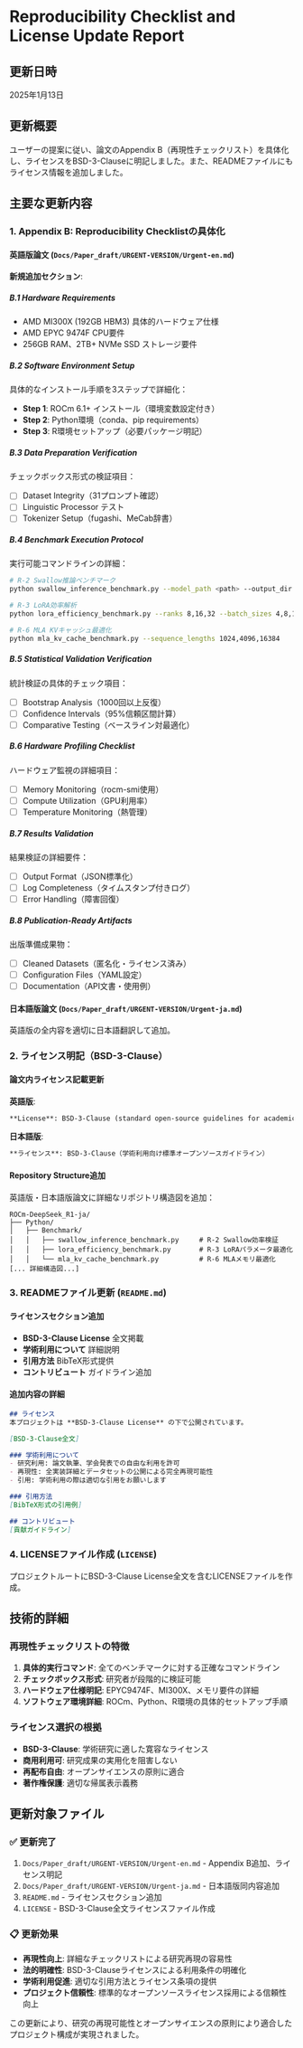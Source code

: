 # Reproducibility Checklist and License Update Report

## 更新日時
2025年1月13日

## 更新概要
ユーザーの提案に従い、論文のAppendix B（再現性チェックリスト）を具体化し、ライセンスをBSD-3-Clauseに明記しました。また、READMEファイルにもライセンス情報を追加しました。

## 主要な更新内容

### 1. Appendix B: Reproducibility Checklistの具体化

#### 英語版論文 (`Docs/Paper_draft/URGENT-VERSION/Urgent-en.md`)
**新規追加セクション**:

##### B.1 Hardware Requirements
- AMD MI300X (192GB HBM3) 具体的ハードウェア仕様
- AMD EPYC 9474F CPU要件  
- 256GB RAM、2TB+ NVMe SSD ストレージ要件

##### B.2 Software Environment Setup
具体的なインストール手順を3ステップで詳細化：
- **Step 1**: ROCm 6.1+ インストール（環境変数設定付き）
- **Step 2**: Python環境（conda、pip requirements）
- **Step 3**: R環境セットアップ（必要パッケージ明記）

##### B.3 Data Preparation Verification
チェックボックス形式の検証項目：
- [ ] Dataset Integrity（31プロンプト確認）
- [ ] Linguistic Processor テスト
- [ ] Tokenizer Setup（fugashi、MeCab辞書）

##### B.4 Benchmark Execution Protocol
実行可能コマンドラインの詳細：
```bash
# R-2 Swallow推論ベンチマーク
python swallow_inference_benchmark.py --model_path <path> --output_dir results/

# R-3 LoRA効率解析
python lora_efficiency_benchmark.py --ranks 8,16,32 --batch_sizes 4,8,16

# R-6 MLA KVキャッシュ最適化
python mla_kv_cache_benchmark.py --sequence_lengths 1024,4096,16384
```

##### B.5 Statistical Validation Verification
統計検証の具体的チェック項目：
- [ ] Bootstrap Analysis（1000回以上反復）
- [ ] Confidence Intervals（95%信頼区間計算）
- [ ] Comparative Testing（ベースライン対最適化）

##### B.6 Hardware Profiling Checklist
ハードウェア監視の詳細項目：
- [ ] Memory Monitoring（rocm-smi使用）
- [ ] Compute Utilization（GPU利用率）
- [ ] Temperature Monitoring（熱管理）

##### B.7 Results Validation
結果検証の詳細要件：
- [ ] Output Format（JSON標準化）
- [ ] Log Completeness（タイムスタンプ付きログ）
- [ ] Error Handling（障害回復）

##### B.8 Publication-Ready Artifacts
出版準備成果物：
- [ ] Cleaned Datasets（匿名化・ライセンス済み）
- [ ] Configuration Files（YAML設定）
- [ ] Documentation（API文書・使用例）

#### 日本語版論文 (`Docs/Paper_draft/URGENT-VERSION/Urgent-ja.md`)
英語版の全内容を適切に日本語翻訳して追加。

### 2. ライセンス明記（BSD-3-Clause）

#### 論文内ライセンス記載更新
**英語版**:
```markdown
**License**: BSD-3-Clause (standard open-source guidelines for academic use)
```

**日本語版**:
```markdown
**ライセンス**: BSD-3-Clause（学術利用向け標準オープンソースガイドライン）
```

#### Repository Structure追加
英語版・日本語版論文に詳細なリポジトリ構造図を追加：
```
ROCm-DeepSeek_R1-ja/
├── Python/
│   ├── Benchmark/
│   │   ├── swallow_inference_benchmark.py     # R-2 Swallow効率検証
│   │   ├── lora_efficiency_benchmark.py       # R-3 LoRAパラメータ最適化
│   │   └── mla_kv_cache_benchmark.py          # R-6 MLAメモリ最適化
[... 詳細構造図...]
```

### 3. READMEファイル更新 (`README.md`)

#### ライセンスセクション追加
- **BSD-3-Clause License** 全文掲載
- **学術利用について** 詳細説明
- **引用方法** BibTeX形式提供
- **コントリビュート** ガイドライン追加

#### 追加内容の詳細
```markdown
## ライセンス
本プロジェクトは **BSD-3-Clause License** の下で公開されています。

[BSD-3-Clause全文]

### 学術利用について
- 研究利用: 論文執筆、学会発表での自由な利用を許可
- 再現性: 全実装詳細とデータセットの公開による完全再現可能性
- 引用: 学術利用の際は適切な引用をお願いします

### 引用方法
[BibTeX形式の引用例]

## コントリビュート
[貢献ガイドライン]
```

### 4. LICENSEファイル作成 (`LICENSE`)
プロジェクトルートにBSD-3-Clause License全文を含むLICENSEファイルを作成。

## 技術的詳細

### 再現性チェックリストの特徴
1. **具体的実行コマンド**: 全てのベンチマークに対する正確なコマンドライン
2. **チェックボックス形式**: 研究者が段階的に検証可能
3. **ハードウェア仕様明記**: EPYC9474F、MI300X、メモリ要件の詳細
4. **ソフトウェア環境詳細**: ROCm、Python、R環境の具体的セットアップ手順

### ライセンス選択の根拠
- **BSD-3-Clause**: 学術研究に適した寛容なライセンス
- **商用利用可**: 研究成果の実用化を阻害しない
- **再配布自由**: オープンサイエンスの原則に適合
- **著作権保護**: 適切な帰属表示義務

## 更新対象ファイル

### ✅ 更新完了
1. `Docs/Paper_draft/URGENT-VERSION/Urgent-en.md` - Appendix B追加、ライセンス明記
2. `Docs/Paper_draft/URGENT-VERSION/Urgent-ja.md` - 日本語版同内容追加
3. `README.md` - ライセンスセクション追加
4. `LICENSE` - BSD-3-Clause全文ライセンスファイル作成

### 📋 更新効果
- **再現性向上**: 詳細なチェックリストによる研究再現の容易性
- **法的明確性**: BSD-3-Clauseライセンスによる利用条件の明確化
- **学術利用促進**: 適切な引用方法とライセンス条項の提供
- **プロジェクト信頼性**: 標準的なオープンソースライセンス採用による信頼性向上

この更新により、研究の再現可能性とオープンサイエンスの原則により適合したプロジェクト構成が実現されました。
